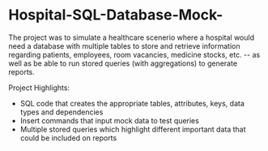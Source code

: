 # Hospital-SQL-Database-Mock-

The project was to simulate a healthcare scenerio where a hospital would need a database with multiple tables to store and retrieve information regarding patients, employees, room vacancies, medicine stocks, etc. -- as well as be able to run stored queries (with aggregations) to generate reports. 

Project Highlights:

* SQL code that creates the appropriate tables, attributes, keys, data types and dependencies
* Insert commands that input mock data to test queries
* Multiple stored queries which highlight different important data that could be included on reports
